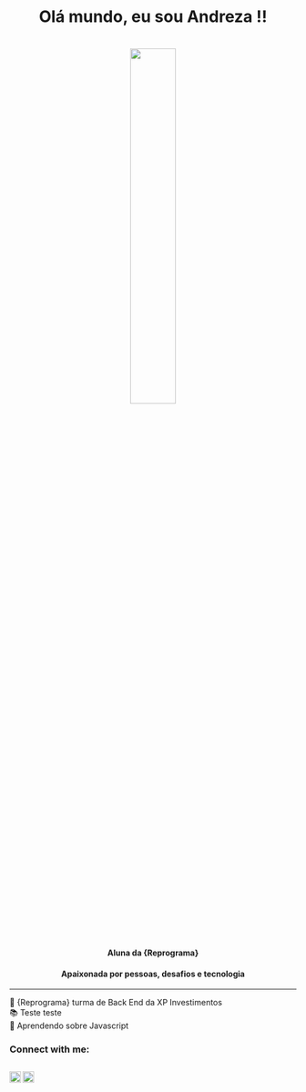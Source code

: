
<h1 align="center"> Olá mundo, eu sou Andreza !!</h1>
<h1 align="center"><img src="https://media.giphy.com/media/dxu3CvOw4AjYc/giphy.gif" align="center" height="40%" width="40%">

<h4 align="center">Aluna da {Reprograma}</h3>
<h4 align="center"> Apaixonada por pessoas, desafios e tecnologia </h3>



---

:purple_heart: {Reprograma} turma de Back End da XP Investimentos<br />
:books: Teste teste <br />
🌱 Aprendendo sobre Javascript <br />

### Connect with me:
[<img align="left"  width="20px" src="https://cdn.jsdelivr.net/npm/simple-icons@3.4.0/icons/linkedin.svg" />](https://www.linkedin.com/in/andreza-maia/)
[<img align="left" alt="andrezamaya | Instagram" width="20px" src="https://cdn.jsdelivr.net/npm/simple-icons@v3/icons/instagram.svg" />](https://www.instagram.com/andrezamaya/)
<br />
---
